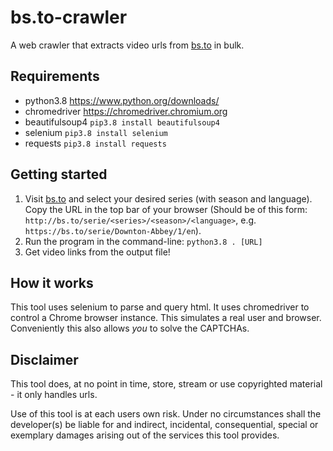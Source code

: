 # bs.to-crawler
A web crawler that extracts video urls from [bs.to](https://bs.to) in bulk.


## Requirements

- python3.8 https://www.python.org/downloads/
- chromedriver https://chromedriver.chromium.org
- beautifulsoup4 `pip3.8 install beautifulsoup4`
- selenium `pip3.8 install selenium`
- requests `pip3.8 install requests`


## Getting started

1. Visit [bs.to](https://bs.to) and select your desired series (with season and language). Copy the URL in the top bar of your browser (Should be of this form: `http://bs.to/serie/<series>/<season>/<language>`, e.g. `https://bs.to/serie/Downton-Abbey/1/en`).
2. Run the program in the command-line: `python3.8 . [URL]`
3. Get video links from the output file!


## How it works

This tool uses selenium to parse and query html. It uses chromedriver to control a Chrome browser instance. This simulates a real user and browser. Conveniently this also allows *you* to solve the CAPTCHAs.


## Disclaimer

This tool does, at no point in time, store, stream or use copyrighted material - it only handles urls.

Use of this tool is at each users own risk. Under no circumstances shall the developer(s) be liable for and indirect, incidental, consequential, special or exemplary damages arising out of the services this tool provides.
